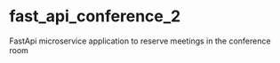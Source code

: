 # fast_api_conference_2
FastApi microservice application to reserve meetings in the conference room
